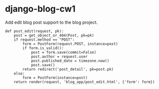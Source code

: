 # django-blog-cw1

Add edit blog post support to the blog project.

    def post_edit(request, pk):
        post = get_object_or_404(Post, pk=pk)
        if request.method == "POST":
            form = PostForm(request.POST, instance=post)
            if form.is_valid():
                post = form.save(commit=False)
                post.author = request.user
                post.published_date = timezone.now()
                post.save()
            return redirect('post_detail', pk=post.pk)
        else:
            form = PostForm(instance=post)
        return render(request, 'blog_app/post_edit.html', {'form': form})
